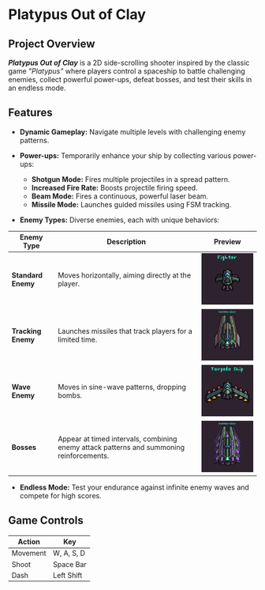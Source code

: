# Platypus Out of Clay

## Project Overview

***Platypus Out of Clay*** is a 2D side-scrolling shooter inspired by the classic game *"Platypus"* where players control a spaceship to battle challenging enemies, collect powerful power-ups, defeat bosses, and test their skills in an endless mode.

## Features

- **Dynamic Gameplay:** Navigate multiple levels with challenging enemy patterns.
- **Power-ups:** Temporarily enhance your ship by collecting various power-ups:
  - **Shotgun Mode:** Fires multiple projectiles in a spread pattern.
  - **Increased Fire Rate:** Boosts projectile firing speed.
  - **Beam Mode:** Fires a continuous, powerful laser beam.
  - **Missile Mode:** Launches guided missiles using FSM tracking.

- **Enemy Types:** Diverse enemies, each with unique behaviors:

| Enemy Type       | Description                                                         | Preview                      |
|------------------|---------------------------------------------------------------------|------------------------------|
| **Standard Enemy** | Moves horizontally, aiming directly at the player.                  | <img src="Enemy/_Previews/Fighter.gif" width="200"> |
| **Tracking Enemy** | Launches missiles that track players for a limited time.            | <img src="Enemy/_Previews/Battlecruiser.gif" width="200"> |
| **Wave Enemy**     | Moves in sine-wave patterns, dropping bombs.                        | <img src="Enemy/_Previews/Torpedo.gif" width="200"> |
| **Bosses**         | Appear at timed intervals, combining enemy attack patterns and summoning reinforcements. | <img src="Enemy/_Previews/Dreadnought.gif" width="200"> |

- **Endless Mode:** Test your endurance against infinite enemy waves and compete for high scores.

## Game Controls

| Action        | Key       |
|---------------|-----------|
| Movement      | W, A, S, D|
| Shoot         | Space Bar |
| Dash          | Left Shift |

